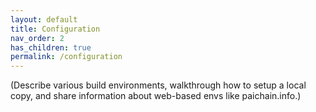 ```yaml
---
layout: default
title: Configuration
nav_order: 2
has_children: true
permalink: /configuration
---
```

(Describe various build environments, walkthrough how to setup a local copy, and share information about web-based envs like paichain.info.)
